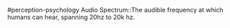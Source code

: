 #perception-psychology 
Audio Spectrum::The audible frequency at which humans can hear, spanning 20hz to 20k hz.
